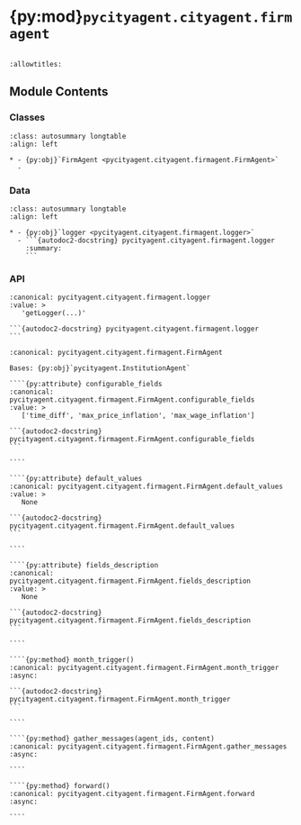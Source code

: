 # {py:mod}`pycityagent.cityagent.firmagent`

```{py:module} pycityagent.cityagent.firmagent
```

```{autodoc2-docstring} pycityagent.cityagent.firmagent
:allowtitles:
```

## Module Contents

### Classes

````{list-table}
:class: autosummary longtable
:align: left

* - {py:obj}`FirmAgent <pycityagent.cityagent.firmagent.FirmAgent>`
  -
````

### Data

````{list-table}
:class: autosummary longtable
:align: left

* - {py:obj}`logger <pycityagent.cityagent.firmagent.logger>`
  - ```{autodoc2-docstring} pycityagent.cityagent.firmagent.logger
    :summary:
    ```
````

### API

````{py:data} logger
:canonical: pycityagent.cityagent.firmagent.logger
:value: >
   'getLogger(...)'

```{autodoc2-docstring} pycityagent.cityagent.firmagent.logger
```

````

`````{py:class} FirmAgent(name: str, llm_client: typing.Optional[pycityagent.llm.LLM] = None, simulator: typing.Optional[pycityagent.Simulator] = None, memory: typing.Optional[pycityagent.memory.Memory] = None, economy_client: typing.Optional[pycityagent.environment.EconomyClient] = None, messager: typing.Optional[pycityagent.message.Messager] = None, avro_file: typing.Optional[dict] = None)
:canonical: pycityagent.cityagent.firmagent.FirmAgent

Bases: {py:obj}`pycityagent.InstitutionAgent`

````{py:attribute} configurable_fields
:canonical: pycityagent.cityagent.firmagent.FirmAgent.configurable_fields
:value: >
   ['time_diff', 'max_price_inflation', 'max_wage_inflation']

```{autodoc2-docstring} pycityagent.cityagent.firmagent.FirmAgent.configurable_fields
```

````

````{py:attribute} default_values
:canonical: pycityagent.cityagent.firmagent.FirmAgent.default_values
:value: >
   None

```{autodoc2-docstring} pycityagent.cityagent.firmagent.FirmAgent.default_values
```

````

````{py:attribute} fields_description
:canonical: pycityagent.cityagent.firmagent.FirmAgent.fields_description
:value: >
   None

```{autodoc2-docstring} pycityagent.cityagent.firmagent.FirmAgent.fields_description
```

````

````{py:method} month_trigger()
:canonical: pycityagent.cityagent.firmagent.FirmAgent.month_trigger
:async:

```{autodoc2-docstring} pycityagent.cityagent.firmagent.FirmAgent.month_trigger
```

````

````{py:method} gather_messages(agent_ids, content)
:canonical: pycityagent.cityagent.firmagent.FirmAgent.gather_messages
:async:

````

````{py:method} forward()
:canonical: pycityagent.cityagent.firmagent.FirmAgent.forward
:async:

````

`````
